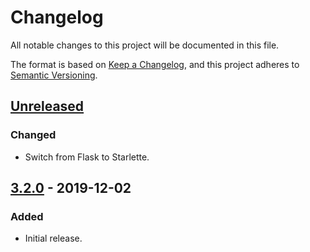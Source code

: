 # Changelog
All notable changes to this project will be documented in this file.

The format is based on [Keep a Changelog](https://keepachangelog.com/en/1.0.0/),
and this project adheres to [Semantic Versioning](https://semver.org/spec/v2.0.0.html).

## [Unreleased]
### Changed
- Switch from Flask to Starlette.

## [3.2.0] - 2019-12-02
### Added
- Initial release.

[Unreleased]: https://github.com/Colin-b/layabauth/compare/v3.2.0...HEAD
[3.2.0]: https://github.com/Colin-b/layabauth/releases/tag/v3.2.0
